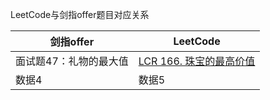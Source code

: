 



LeetCode与剑指offer题目对应关系

| 剑指offer      | LeetCode                    |  
|--------------|-----------------------------|
| 面试题47：礼物的最大值 | [LCR 166. 珠宝的最高价值](https://leetcode.cn/problems/li-wu-de-zui-da-jie-zhi-lcof/submissions/) |  数据3  |
| 数据4          | 数据5                         |
